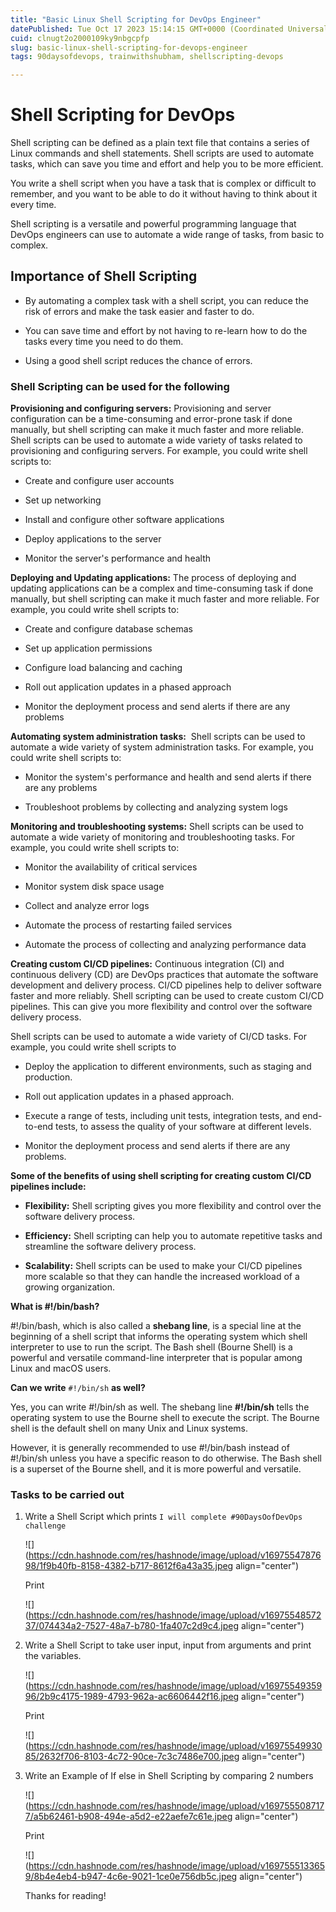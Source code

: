 ```yaml
---
title: "Basic Linux Shell Scripting for DevOps Engineer"
datePublished: Tue Oct 17 2023 15:14:15 GMT+0000 (Coordinated Universal Time)
cuid: clnugt2o2000109ky9nbgcpfp
slug: basic-linux-shell-scripting-for-devops-engineer
tags: 90daysofdevops, trainwithshubham, shellscripting-devops

---
```


# Shell Scripting for DevOps

Shell scripting can be defined as a plain text file that contains a series of Linux commands and shell statements. Shell scripts are used to automate tasks, which can save you time and effort and help you to be more efficient.

You write a shell script when you have a task that is complex or difficult to remember, and you want to be able to do it without having to think about it every time.

Shell scripting is a versatile and powerful programming language that DevOps engineers can use to automate a wide range of tasks, from basic to complex.

## **Importance of Shell Scriptin**g

* By automating a complex task with a shell script, you can reduce the risk of errors and make the task easier and faster to do.
    
* You can save time and effort by not having to re-learn how to do the tasks every time you need to do them.
    
* Using a good shell script reduces the chance of errors.
    

### Shell Scripting can be used for the following

**Provisioning and configuring servers:** Provisioning and server configuration can be a time-consuming and error-prone task if done manually, but shell scripting can make it much faster and more reliable. Shell scripts can be used to automate a wide variety of tasks related to provisioning and configuring servers. For example, you could write shell scripts to:

* Create and configure user accounts
    
* Set up networking
    
* Install and configure other software applications
    
* Deploy applications to the server
    
* Monitor the server's performance and health
    

**Deploying and Updating applications:** The process of deploying and updating applications can be a complex and time-consuming task if done manually, but shell scripting can make it much faster and more reliable. For example, you could write shell scripts to:

* Create and configure database schemas
    
* Set up application permissions
    
* Configure load balancing and caching
    
* Roll out application updates in a phased approach
    
* Monitor the deployment process and send alerts if there are any problems
    

**Automating system administration tasks:**  Shell scripts can be used to automate a wide variety of system administration tasks. For example, you could write shell scripts to:

* Monitor the system's performance and health and send alerts if there are any problems
    
* Troubleshoot problems by collecting and analyzing system logs
    

**Monitoring and troubleshooting systems:** Shell scripts can be used to automate a wide variety of monitoring and troubleshooting tasks. For example, you could write shell scripts to:

* Monitor the availability of critical services
    
* Monitor system disk space usage
    
* Collect and analyze error logs
    
* Automate the process of restarting failed services
    
* Automate the process of collecting and analyzing performance data
    

**Creating custom CI/CD pipelines:** Continuous integration (CI) and continuous delivery (CD) are DevOps practices that automate the software development and delivery process. CI/CD pipelines help to deliver software faster and more reliably. Shell scripting can be used to create custom CI/CD pipelines. This can give you more flexibility and control over the software delivery process.

Shell scripts can be used to automate a wide variety of CI/CD tasks. For example, you could write shell scripts to

* Deploy the application to different environments, such as staging and production.
    
* Roll out application updates in a phased approach.
    
* Execute a range of tests, including unit tests, integration tests, and end-to-end tests, to assess the quality of your software at different levels.
    
* Monitor the deployment process and send alerts if there are any problems.
    

**Some of the benefits of using shell scripting for creating custom CI/CD pipelines include:**

* **Flexibility:** Shell scripting gives you more flexibility and control over the software delivery process.
    
* **Efficiency:** Shell scripting can help you to automate repetitive tasks and streamline the software delivery process.
    
* **Scalability:** Shell scripts can be used to make your CI/CD pipelines more scalable so that they can handle the increased workload of a growing organization.
    

**What is #!/bin/bash?**

#!/bin/bash, which is also called a **shebang line**, is a special line at the beginning of a shell script that informs the operating system which shell interpreter to use to run the script. The Bash shell (Bourne Shell) is a powerful and versatile command-line interpreter that is popular among Linux and macOS users.

**Can we write** `#!/bin/sh` **as well?**

Yes, you can write #!/bin/sh as well. The shebang line **#!/bin/sh** tells the operating system to use the Bourne shell to execute the script. The Bourne shell is the default shell on many Unix and Linux systems.

However, it is generally recommended to use #!/bin/bash instead of #!/bin/sh unless you have a specific reason to do otherwise. The Bash shell is a superset of the Bourne shell, and it is more powerful and versatile.

### **Tasks to be carried out**

1. Write a Shell Script which prints `I will complete #90DaysOofDevOps challenge`
    
    ![](https://cdn.hashnode.com/res/hashnode/image/upload/v1697554787698/1f9b40fb-8158-4382-b717-8612f6a43a35.jpeg align="center")
    
    Print
    
    ![](https://cdn.hashnode.com/res/hashnode/image/upload/v1697554857237/074434a2-7527-48a7-b780-1fa407c2d9c4.jpeg align="center")
    
2. Write a Shell Script to take user input, input from arguments and print the variables.
    
    ![](https://cdn.hashnode.com/res/hashnode/image/upload/v1697554935996/2b9c4175-1989-4793-962a-ac6606442f16.jpeg align="center")
    
    Print
    
    ![](https://cdn.hashnode.com/res/hashnode/image/upload/v1697554993085/2632f706-8103-4c72-90ce-7c3c7486e700.jpeg align="center")
    
3. Write an Example of If else in Shell Scripting by comparing 2 numbers
    
    ![](https://cdn.hashnode.com/res/hashnode/image/upload/v1697555087177/a5b62461-b908-494e-a5d2-e22aefe7c61e.jpeg align="center")
    
    Print
    
    ![](https://cdn.hashnode.com/res/hashnode/image/upload/v1697555133659/8b4e4eb4-b947-4c6e-9021-1ce0e756db5c.jpeg align="center")
    
    Thanks for reading!
